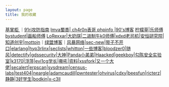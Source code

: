 ```yaml
---
layout: page
title: 我的收藏
---
```


[   基掌柜  ](http://7ever.org/)｜[91ri攻防指南](http://www.91ri.org/)
[lmva蜀黍](https://www.lmva.cc/)|[ ch4r0n表哥 ](http://www.sweetear.cn/)
[ phpinfo ](https://phpinfo.me/)|[90's博客](https://www.unhonker.com/)
[柠檬草](http://www.cnblogs.com/iamstudy/)|[乐师傅](http://www.yqxiaojunjie.com/)
[bystudent](http://www.bystudent.com/)|[画船师傅](http://blog.nuptzj.cn/)
[LoRexxar](http://www.lorexxar.cn/)|[大奶琪](https://lazydog.me/)|[二进制牛k0师傅](http://whereisk0shl.top)|[xdxd老司机](http://xdxd.love/)|[安恒研究院](http://seclab.dbappsecurity.com.cn/)|[知道创宇](http://paper.seebug.org/)|[mottoin](http://www.mottoin.com/)｜[绿盟博客](http://blog.nsfocus.net/)｜[风暴网络](http://blog.heysec.org/)|[sec-new](http://wiki.ioin.in/)|[带子不开口](http://lvwei.me/)|[elarlang](https://security.elarlang.eu/)|[hyp3rlinx](http://hyp3rlinx.altervista.org/)|[seclists](http://seclists.org/fulldisclosure/)|[whitton](https://whitton.io)|[一些博客](https://whitton.io/articles/bug-bounties-101-getting-started/)|[bloodzer0](http://www.bloodzer0.com/)|[随风](https://www.iswin.org/archives/)|[detectify](https://labs.detectify.com/)|[gdssecurity](http://blog.gdssecurity.com/)|[大神](http://cizixs.com/)|[Panda小弟弟](http://blog.cnpanda.net/)|[Haacked](http://haacked.com/archive/)|[geekboy](http://www.geekboy.ninja/)|[勾陈安全实验室](http://www.polaris-lab.com/)|[k3170](http://blog.k3170makan.com/)|[浮萍](http://fuping.site/)|[evi1cg学长](https://evi1cg.me)|[嘶吼](http://www.4hou.com/)|[资料](https://www.darknet.org.uk)|[xssfork](http://xssfork.secbug.net/)|[又一个大佬](http://xxlegend.com/page/2/)|[secalert](http://secalert.net/)|[erpscan](https://erpscan.com/advisories/)|[sysdream](https://sysdream.com)|[census-labs](https://census-labs.com)|[test404](http://www.test404.com)|[neargle](http://blog.neargle.com/)|[adamcaudill](https://adamcaudill.com)|[pwntester](http://www.pwntester.com/)|[ohvirus](https://www.ohvirus.com/)|[cdxy](https://www.cdxy.me)|[beesfun](http://www.beesfun.com/)|[ricterz](https://ricterz.me/)|[静静](https://blog.jamesalice.world)|[3好学生](https://3gstudent.github.io/)|[bodkin](https://www.bodkin.ren/)|[x-c3ll](https://x-c3ll.github.io)
